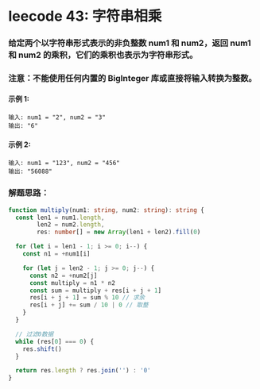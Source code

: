 # leecode 43: 字符串相乘

### 给定两个以字符串形式表示的非负整数 num1 和 num2，返回 num1 和 num2 的乘积，它们的乘积也表示为字符串形式。

### 注意：不能使用任何内置的 BigInteger 库或直接将输入转换为整数。

#### 示例 1:
```
输入: num1 = "2", num2 = "3"
输出: "6"
```
#### 示例 2:
```
输入: num1 = "123", num2 = "456"
输出: "56088"
```

### 解题思路：
```ts
function multiply(num1: string, num2: string): string {
  const len1 = num1.length,
        len2 = num2.length,
        res: number[] = new Array(len1 + len2).fill(0)

  for (let i = len1 - 1; i >= 0; i--) {
    const n1 = +num1[i]

    for (let j = len2 - 1; j >= 0; j--) {
      const n2 = +num2[j]
      const multiply = n1 * n2
      const sum = multiply + res[i + j + 1]
      res[i + j + 1] = sum % 10 // 求余
      res[i + j] += sum / 10 | 0 // 取整
    }
  }

  // 过滤0数据
  while (res[0] === 0) {
    res.shift()
  }

  return res.length ? res.join('') : '0'
}
```